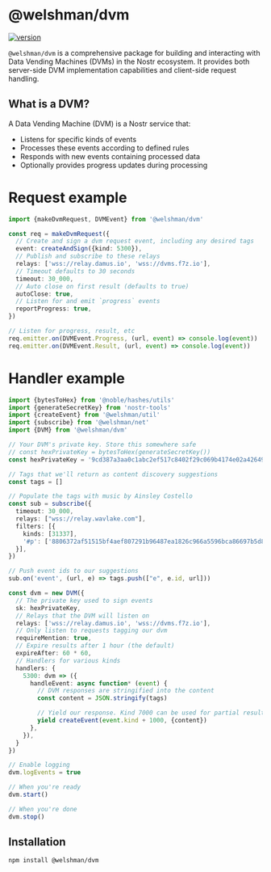 # @welshman/dvm

[![version](https://badgen.net/npm/v/@welshman/dvm)](https://npmjs.com/package/@welshman/dvm)

`@welshman/dvm` is a comprehensive package for building and interacting with Data Vending Machines (DVMs) in the Nostr ecosystem. It provides both server-side DVM implementation capabilities and client-side request handling.

## What is a DVM?

A Data Vending Machine (DVM) is a Nostr service that:
- Listens for specific kinds of events
- Processes these events according to defined rules
- Responds with new events containing processed data
- Optionally provides progress updates during processing

# Request example

```typescript
import {makeDvmRequest, DVMEvent} from '@welshman/dvm'

const req = makeDvmRequest({
  // Create and sign a dvm request event, including any desired tags
  event: createAndSign({kind: 5300}),
  // Publish and subscribe to these relays
  relays: ['wss://relay.damus.io', 'wss://dvms.f7z.io'],
  // Timeout defaults to 30 seconds
  timeout: 30_000,
  // Auto close on first result (defaults to true)
  autoClose: true,
  // Listen for and emit `progress` events
  reportProgress: true,
})

// Listen for progress, result, etc
req.emitter.on(DVMEvent.Progress, (url, event) => console.log(event))
req.emitter.on(DVMEvent.Result, (url, event) => console.log(event))
```

# Handler example

```typescript
import {bytesToHex} from '@noble/hashes/utils'
import {generateSecretKey} from 'nostr-tools'
import {createEvent} from '@welshman/util'
import {subscribe} from '@welshman/net'
import {DVM} from '@welshman/dvm'

// Your DVM's private key. Store this somewhere safe
// const hexPrivateKey = bytesToHex(generateSecretKey())
const hexPrivateKey = '9cd387a3aa0c1abc2ef517c8402f29c069b4174e02a426491aec7566501bee67'

// Tags that we'll return as content discovery suggestions
const tags = []

// Populate the tags with music by Ainsley Costello
const sub = subscribe({
  timeout: 30_000,
  relays: ["wss://relay.wavlake.com"],
  filters: [{
    kinds: [31337],
    '#p': ['8806372af51515bf4aef807291b96487ea1826c966a5596bca86697b5d8b23bc'],
  }],
})

// Push event ids to our suggestions
sub.on('event', (url, e) => tags.push(["e", e.id, url]))

const dvm = new DVM({
  // The private key used to sign events
  sk: hexPrivateKey,
  // Relays that the DVM will listen on
  relays: ['wss://relay.damus.io', 'wss://dvms.f7z.io'],
  // Only listen to requests tagging our dvm
  requireMention: true,
  // Expire results after 1 hour (the default)
  expireAfter: 60 * 60,
  // Handlers for various kinds
  handlers: {
    5300: dvm => ({
      handleEvent: async function* (event) {
        // DVM responses are stringified into the content
        const content = JSON.stringify(tags)

        // Yield our response. Kind 7000 can be used for partial results too
        yield createEvent(event.kind + 1000, {content})
      },
    }),
  }
})

// Enable logging
dvm.logEvents = true

// When you're ready
dvm.start()

// When you're done
dvm.stop()
```

## Installation

```bash
npm install @welshman/dvm
```
